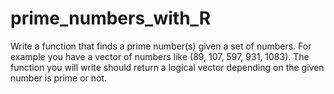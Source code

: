 # prime_numbers_with_R
Write a function that finds a prime number(s) given a set of numbers. For example you have a vector of numbers like (89, 107, 597, 931, 1083). The function you will write should return a logical vector depending on the given number is prime or not.
